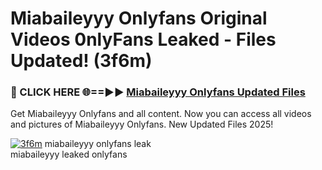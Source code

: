 # Miabaileyyy Onlyfans Original Videos 0nlyFans Leaked - Files Updated! (3f6m)

<h3>🔴 CLICK HERE 🌐==►► <a href="https://tinyurl.com/ms9xzufz" rel="nofollow">Miabaileyyy Onlyfans Updated Files</a></h3>

Get Miabaileyyy Onlyfans and all content. Now you can access all videos and pictures of Miabaileyyy Onlyfans. New Updated Files 2025!

[![3f6m](https://i.imgur.com/ppqm5kG.gif)](https://tinyurl.com/ms9xzufz)
miabaileyyy onlyfans leak<br>
miabaileyyy leaked onlyfans